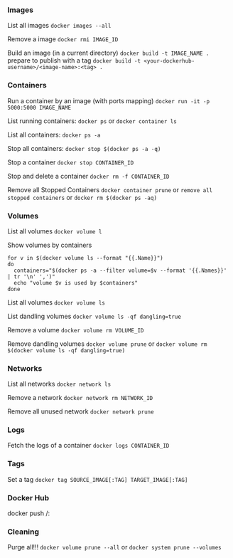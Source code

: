 ### Images

List all images
`docker images --all`

Remove a image
`docker rmi IMAGE_ID`

Build an image (in a current directory)
`docker build -t IMAGE_NAME .`
prepare to publish with a tag
`docker build -t <your-dockerhub-username>/<image-name>:<tag> .`

### Containers

Run a container by an image (with ports mapping)
`docker run -it -p 5000:5000 IMAGE_NAME`

 List running containers:
 `docker ps`
 or
 `docker container ls`

List all containers:
`docker ps -a`

Stop all containers:
`docker stop $(docker ps -a -q)`

Stop a container
`docker stop CONTAINER_ID`

Stop and delete a container
`docker rm -f CONTAINER_ID`

Remove all Stopped Containers
`docker container prune`
or
`remove all stopped containers`
or
`docker rm $(docker ps -aq)`

### Volumes

List all volumes
`docker volume l`

Show volumes by containers
```
for v in $(docker volume ls --format "{{.Name}}")
do
  containers="$(docker ps -a --filter volume=$v --format '{{.Names}}' | tr '\n' ',')"
  echo "volume $v is used by $containers"
done
```

List all volumes
`docker volume ls`


List dandling volumes
`docker volume ls -qf dangling=true`


Remove a volume
`docker volume rm VOLUME_ID`

Remove dandling volumes
`docker volume prune`
or
`docker volume rm $(docker volume ls -qf dangling=true)`

### Networks

List all networks
`docker network ls`

Remove a network
 `docker network rm NETWORK_ID`

Remove all unused network
`docker network prune`

### Logs
Fetch the logs of a container
`docker logs CONTAINER_ID`


### Tags
Set a tag
`docker tag SOURCE_IMAGE[:TAG] TARGET_IMAGE[:TAG]`

### Docker Hub
docker push <your-dockerhub-username>/<image-name>:<tag>

### Cleaning
Purge all!!!
`docker volume prune --all`
or
`docker system prune --volumes`